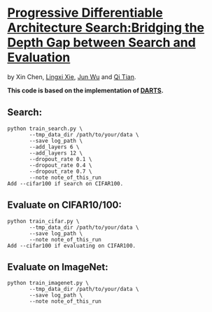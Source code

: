 # [Progressive Differentiable Architecture Search:Bridging the Depth Gap between Search and Evaluation](https://arxiv.org/abs/1904.12760)
by Xin Chen, [Lingxi Xie](http://lingxixie.com/Home.html), [Jun Wu](https://see.tongji.edu.cn/info/1153/6850.htm) and [Qi Tian](https://scholar.google.com/citations?user=61b6eYkAAAAJ&hl=zh-CN).

**This code is based on the implementation of  [DARTS](https://github.com/quark0/darts).**

## Search:
```
python train_search.py \
       --tmp_data_dir /path/to/your/data \
       --save log_path \
       --add_layers 6 \
       --add_layers 12 \
       --dropout_rate 0.1 \
       --dropout_rate 0.4 \
       --dropout_rate 0.7 \
       --note note_of_this_run
Add --cifar100 if search on CIFAR100.
```
## Evaluate on CIFAR10/100:
```
python train_cifar.py \
       --tmp_data_dir /path/to/your/data \
       --save log_path \
       --note note_of_this_run
Add --cifar100 if evaluating on CIFAR100.
```
## Evaluate on ImageNet:
```
python train_imagenet.py \
       --tmp_data_dir /path/to/your/data \
       --save log_path \
       --note note_of_this_run
```
